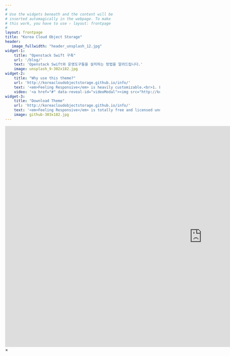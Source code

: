 ```yaml
---
#
# Use the widgets beneath and the content will be
# inserted automagically in the webpage. To make
# this work, you have to use › layout: frontpage
#
layout: frontpage
title: "Korea Cloud Object Storage"
header:
   image_fullwidth: "header_unsplash_12.jpg"
widget-1:
    title: "Openstack Swift 구축"
    url: '/blog/'
    text: 'Openstack Swift와 운영도구들을 설치하는 방법을 알려드립니다.'
    image: unsplash_9-302x182.jpg
widget-2:
    title: "Why use this theme?"
    url: 'http://koreacloudobjectstorage.github.io/info/'
    text: '<em>Feeling Responsive</em> is heavily customizable.<br>1. Language-Support :)<br>2. Optimized for speed and it&#39;s responsive.<br>3. Built on <a href="http://foundation.zurb.com/">Foundation Framework</a>.<br>4. Seven different Headers.<br>5. Customizable navigation, footer,...'
    video: '<a href="#" data-reveal-id="videoModal"><img src="http://koreacloudobjectstorage.github.io/images/start-video-feeling-responsive-302x182.jpg" width="302" height="182" alt=""></a>'
widget-3:
    title: "Download Theme"
    url: 'http://koreacloudobjectstorage.github.io/info/'
    text: '<em>Feeling Responsive</em> is totally free and licensed under the MIT License. Make it your own and do with it what you want. Grab your copy or clone it at GitHub and start your website with it. Then tell me via Twitter <a href="http://twitter.com/phlow">@phlow</a>.'
    image: github-303x182.jpg
---
```



<div id="videoModal" class="reveal-modal large" data-reveal="">
  <div class="flex-video widescreen vimeo" style="display: block;">
    <iframe width="1280" height="720" src="https://www.youtube.com/embed/xgj9BA6qfIs" frameborder="0" allowfullscreen></iframe>
  </div>
  <a class="close-reveal-modal">&#215;</a>
</div>
